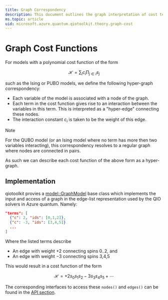 ```yaml
---
title: Graph Correspondency
description: This document outlines the graph interpretation of cost terms.
ms.topic: article
uid: microsoft.azure.quantum.qiotoolkit.theory.graph-cost
---
```


Graph Cost Functions
====================

For models with a polynomial cost function of the form

```math
\mathcal{H} = \sum_i c_i \prod_{j\in i} s_j
```

such as the Ising or PUBO models, we define the following
hyper-graph correspondency:

  * Each variable of the model is associated with a node
    of the graph.
  * Each term in the cost function gives rise to an interaction
    between the variables in this term. This is interpreted as
    a "hyper-edge" connecting these nodes.
  * The interaction constant $`c_i`$ is taken to be the weight
    of this edge.

> [!NOTE]
> For the QUBO model (or an Ising model where no term has more
> then two variables interacting), this correspondency resolves
> to a regular graph where nodes are connected in pairs.

As such we can describe each cost function of the above form
as a hyper-graph.

Implementation
--------------

qiotoolkit provies a [model::GraphModel](../api/model/graph-model.yml) base class
which implements the input and access of a graph in the edge-list
representation used by the QIO solvers in Azure quantum. Namely:

```json
"terms": [
  {"c": 2, "ids": [0,1,2]},
  {"c": -3, "ids": [3,4,5]}
  ...
]
```

Where the listed terms describe

  * An edge with weight $`+2`$ connecting spins 0..2, and
  * An edge with weight $`-3`$ connecting spins 3,4,5

This would result in a cost function of the form

```math
\mathcal{H} = +2s_0s_1s_2 -3s_3s_4s_5 + \cdots
```

The corresponding interfaces to access these `nodes()` and `edges()` can
be found in the [API section](../api/model/graph-model.yml).
